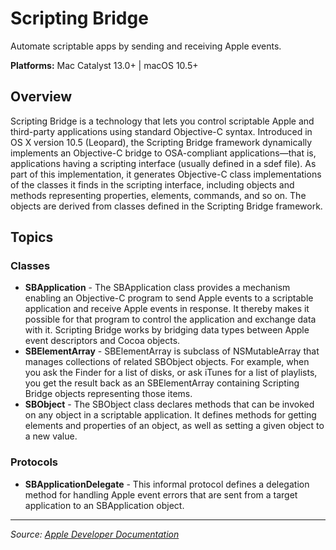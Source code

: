 # Scripting Bridge

Automate scriptable apps by sending and receiving Apple events.

**Platforms:** Mac Catalyst 13.0+ | macOS 10.5+

## Overview

Scripting Bridge is a technology that lets you control scriptable Apple and third-party applications using standard Objective-C syntax. Introduced in OS X version 10.5 (Leopard), the Scripting Bridge framework dynamically implements an Objective-C bridge to OSA-compliant applications—that is, applications having a scripting interface (usually defined in a sdef file). As part of this implementation, it generates Objective-C class implementations of the classes it finds in the scripting interface, including objects and methods representing properties, elements, commands, and so on. The objects are derived from classes defined in the Scripting Bridge framework.

## Topics

### Classes
- **SBApplication** - The SBApplication class provides a mechanism enabling an Objective-C program to send Apple events to a scriptable application and receive Apple events in response. It thereby makes it possible for that program to control the application and exchange data with it. Scripting Bridge works by bridging data types between Apple event descriptors and Cocoa objects.
- **SBElementArray** - SBElementArray is subclass of NSMutableArray that manages collections of related SBObject objects. For example, when you ask the Finder for a list of disks, or ask iTunes for a list of playlists, you get the result back as an SBElementArray containing Scripting Bridge objects representing those items.
- **SBObject** - The SBObject class declares methods that can be invoked on any object in a scriptable application. It defines methods for getting elements and properties of an object, as well as setting a given object to a new value.

### Protocols
- **SBApplicationDelegate** - This informal protocol defines a delegation method for handling Apple event errors that are sent from a target application to an SBApplication object.

---

*Source: [Apple Developer Documentation](https://developer.apple.com/documentation/ScriptingBridge)*